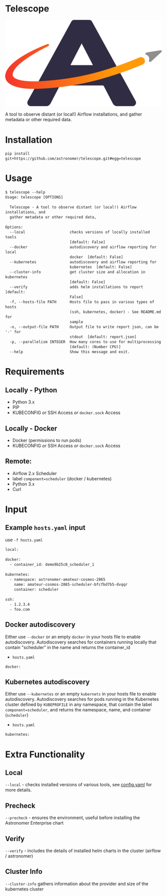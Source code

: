 # Telescope
![astronomer logo](astro.png)

A tool to observe distant (or local!) Airflow installations, and gather metadata or other required data.

# Installation
```shell
pip install git+https://github.com/astronomer/telescope.git#egg=telescope
```

# Usage
```shell
$ telescope --help                                                
Usage: telescope [OPTIONS]

  Telescope - A tool to observe distant (or local!) Airflow installations, and
  gather metadata or other required data,

Options:
  --local                    checks versions of locally installed tools
                             [default: False]
  --docker                   autodiscovery and airflow reporting for local
                             docker  [default: False]
  --kubernetes               autodiscovery and airflow reporting for
                             kubernetes  [default: False]
  --cluster-info             get cluster size and allocation in kubernetes
                             [default: False]
  --verify                   adds helm installations to report  [default:
                             False]
  -f, --hosts-file PATH      Hosts file to pass in various types of hosts
                             (ssh, kubernetes, docker) - See README.md for
                             sample
  -o, --output-file PATH     Output file to write report json, can be '-' for
                             stdout  [default: report.json]
  -p, --parallelism INTEGER  How many cores to use for multiprocessing
                             [default: (Number CPU)]
  --help                     Show this message and exit.
```

# Requirements
## Locally - Python
- Python 3.x
- PIP
- KUBECONFIG _or_ SSH Access _or_ `docker.sock` Access

## Locally - Docker
- Docker (permissions to run pods)
- KUBECONFIG _or_ SSH Access _or_ `docker.sock` Access

## Remote:
- Airflow 2.x Scheduler
- label `component=scheduler` (docker / kubernetes)
- Python 3.x
- Curl

# Input
## Example `hosts.yaml` input 
use `-f hosts.yaml`
```
local:

docker:
  - container_id: demo9b25c0_scheduler_1

kubernetes:
  - namespace: astronomer-amateur-cosmos-2865
    name: amateur-cosmos-2865-scheduler-bfcfbd7b5-dvqqr
    container: scheduler

ssh:
  - 1.2.3.4
  - foo.com
```

## Docker autodiscovery
Either use `--docker` or an empty `docker` in your hosts file to enable autodiscovery.
Autodiscovery searches for containers running locally that contain "scheduler" in the name and returns
the container_id

- `hosts.yaml`
```
docker: 
```

## Kubernetes autodiscovery
Either use `--kubernetes` or an empty `kubernets` in your hosts file to enable autodiscovery.
Autodiscovery searches for pods running in the Kubernetes cluster defined by `KUBEPROFILE` 
in any namespace, that contain the label `component=scheduler`, and returns the namespace, name, and container (`scheduler`)

- `hosts.yaml`
```
kubernetes: 
```

# Extra Functionality
## Local
`--local` - checks installed versions of various tools, see [config.yaml](config.yaml) for more details.

## Precheck
`--precheck` - ensures the environment, useful before installing the Astronomer Enterprise chart

## Verify
`--verify` - includes the details of installed helm charts in the cluster (airflow / astronomer)

## Cluster Info
`--cluster-info` gathers information about the provider and size of the kubernetes cluster